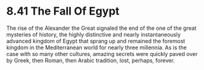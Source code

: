 # 8.41 The Fall Of Egypt

The rise of the Alexander the Great signaled the end of the one of the great mysteries of history, the highly distinctive and nearly instantaneously advanced kingdom of Egypt that sprang up and remained the foremost kingdom in the Mediterranean world for nearly three millennia. As is the case with so many other cultures, amazing secrets were quickly paved over by Greek, then Roman, then Arabic tradition, lost, perhaps, forever.
